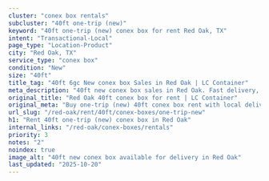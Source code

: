 ```yaml
---
cluster: "conex box rentals"
subcluster: "40ft one-trip (new)"
keyword: "40ft one-trip (new) conex box for rent Red Oak, TX"
intent: "Transactional-Local"
page_type: "Location-Product"
city: "Red Oak, TX"
service_type: "conex box"
condition: "New"
size: "40ft"
title_tag: "40ft 6gc New conex box Sales in Red Oak | LC Container"
meta_description: "40ft new conex box sales in Red Oak. Fast delivery, competitive pricing. Serving conex boxes area. Quote ID: YX4. Call (214) 524-4168 for your free quote today."
original_title: "Red Oak 40ft conex box for rent | LC Container"
original_meta: "Buy one-trip (new) 40ft conex box rent with local delivery in Red Oak, TX. LC Container — local Since 2003. Request a fast quote today."
url_slug: "/red-oak/rent/40ft/conex-boxes/one-trip-new"
h1: "Rent 40ft one-trip (new) conex box in Red Oak"
internal_links: "/red-oak/conex-boxes/rentals"
priority: 3
notes: "2"
noindex: true
image_alt: "40ft new conex box available for delivery in Red Oak"
last_updated: "2025-10-20"
---
```


<!-- TODO: Add unique city/inventory copy, images, and internal links here. -->
